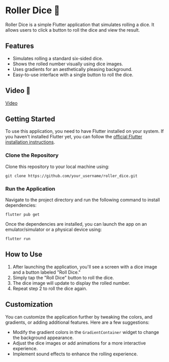 # Roller Dice 🎲

Roller Dice is a simple Flutter application that simulates rolling a dice. It allows users to click a button to roll the dice and view the result.

## Features

- Simulates rolling a standard six-sided dice.
- Shows the rolled number visually using dice images.
- Uses gradients for an aesthetically pleasing background.
- Easy-to-use interface with a single button to roll the dice.

## Video 🎥
[Video](https://github.com/AnmarSammour/Roller_dice_Flutter/assets/112755848/941b87ac-2edd-4a31-b3dc-3fc84dbd8aa1)

## Getting Started

To use this application, you need to have Flutter installed on your system. If you haven't installed Flutter yet, you can follow the [official Flutter installation instructions](https://flutter.dev/docs/get-started/install).

### Clone the Repository

Clone this repository to your local machine using:

```
git clone https://github.com/your_username/roller_dice.git
```

### Run the Application

Navigate to the project directory and run the following command to install dependencies:

```
flutter pub get
```

Once the dependencies are installed, you can launch the app on an emulator/simulator or a physical device using:

```
flutter run
```

## How to Use

1. After launching the application, you'll see a screen with a dice image and a button labeled "Roll Dice."
2. Simply tap the "Roll Dice" button to roll the dice.
3. The dice image will update to display the rolled number.
4. Repeat step 2 to roll the dice again.

## Customization

You can customize the application further by tweaking the colors, and gradients, or adding additional features. Here are a few suggestions:

- Modify the gradient colors in the `GradientContainer` widget to change the background appearance.
- Adjust the dice images or add animations for a more interactive experience.
- Implement sound effects to enhance the rolling experience.
